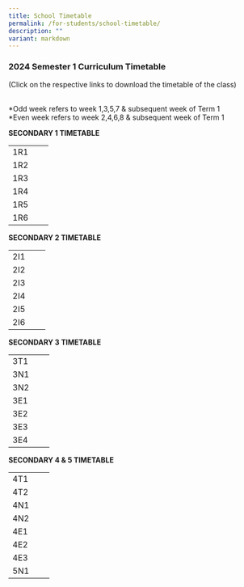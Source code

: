 ```yaml
---
title: School Timetable
permalink: /for-students/school-timetable/
description: ""
variant: markdown
---
```

### 2024 Semester 1 Curriculum Timetable  

(Click on the respective links to download the timetable of&nbsp;the class)<br><br>

*Odd week refers to week 1,3,5,7 &amp; subsequent week of Term 1  <br>
*Even week refers to week 2,4,6,8 &amp; subsequent week of Term 1 

**SECONDARY 1 TIMETABLE**

|  |  |  |
|---|---|---|
| 1R1 | | |
| 1R2 | | |
| 1R3 |  |  |
| 1R4 | | |
| 1R5 |  |  |
| 1R6 | | |


**SECONDARY 2 TIMETABLE**

|  |  |  |
|---|---|---|
| 2I1 |  | |
| 2I2 | | |
| 2I3 |  |  |
| 2I4 |  | |
| 2I5 |  |  |
| 2I6 |  |  |


**SECONDARY 3 TIMETABLE**

|  |  |  |
|---|---|---|
| 3T1 | | |
| 3N1 | |  |
| 3N2 | |  |
| 3E1 | | |
| 3E2 | |  |
| 3E3 |  |  |
| 3E4 |  |  |

**SECONDARY 4 &amp; 5 TIMETABLE**

|  |  |  |
|---|---|---|
| 4T1 | |  |
| 4T2 | |  |
| 4N1 | |  |
| 4N2 | |  |
| 4E1 |  |  |
| 4E2 | |  |
| 4E3 |  |  |
| 5N1 |  | |